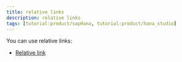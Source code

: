 ```yaml
---
title: relative links
description: relative links
tags: [tutorial:product/sapHana, tutorial:product/hana_studio]
---
```


You can use relative links:

- [Relative link](example.md)
